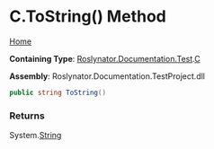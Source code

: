 # C\.ToString\(\) Method

[Home](../../../../../README.md)

**Containing Type**: [Roslynator.Documentation.Test](../../README.md)\.[C](../README.md)

**Assembly**: Roslynator\.Documentation\.TestProject\.dll

```csharp
public string ToString()
```

### Returns

System\.[String](https://docs.microsoft.com/en-us/dotnet/api/system.string)

